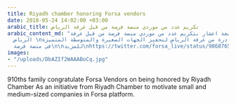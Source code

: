 ```yaml
---
title: Riyadh chamber honoring Forsa vendors
date: 2018-05-24 14:02:00 +03:00
arabic_title: تكريم عدد من موردي منصة فرصة من قبل غرفة الرياض
arabic_content_md: "تفخراسرة تسعة اعشار بتكريم عدد من موردي منصة فرصة من قبل غرفة
  الرياض \nويأتي التكريم كمبادرة من غرفة الرياض لتحفيز الجهات الصغيرة والمتوسطة المتميزة
  في منصة فرصة\n\nللمزيد\nhttps://twitter.com/forsa_live/status/986876510261923840"
images:
- "/uploads/DbAZIf2WAAABoCq.jpg"
---
```


910ths family congratulate Forsa Vendors on being honored by Riyadh Chamber As an initiative from Riyadh Chamber to motivate small and medium-sized companies in Forsa  platform.
